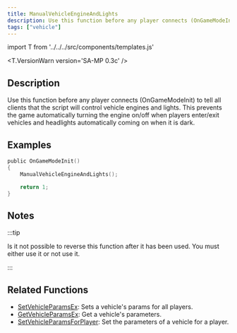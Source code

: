 ```yaml
---
title: ManualVehicleEngineAndLights
description: Use this function before any player connects (OnGameModeInit) to tell all clients that the script will control vehicle engines and lights.
tags: ["vehicle"]
---
```


import T from '../../../src/components/templates.js'

<T.VersionWarn version='SA-MP 0.3c' />

## Description

Use this function before any player connects (OnGameModeInit) to tell all clients that the script will control vehicle engines and lights. This prevents the game automatically turning the engine on/off when players enter/exit vehicles and headlights automatically coming on when it is dark.

## Examples

```c
public OnGameModeInit()
{
    ManualVehicleEngineAndLights();

    return 1;
}
```

## Notes

:::tip

Is it not possible to reverse this function after it has been used. You must either use it or not use it.

:::

## Related Functions

- [SetVehicleParamsEx](SetVehicleParamsEx.md): Sets a vehicle's params for all players.
- [GetVehicleParamsEx](GetVehicleParamsEx.md): Get a vehicle's parameters.
- [SetVehicleParamsForPlayer](SetVehicleParamsForPlayer.md): Set the parameters of a vehicle for a player.
